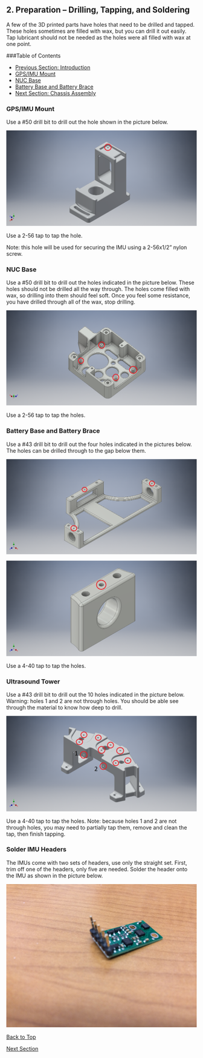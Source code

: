 ## 2.	Preparation – Drilling, Tapping, and Soldering

A few of the 3D printed parts have holes that need to be drilled and tapped.  These holes sometimes are filled with wax, but you can drill it out easily.  Tap lubricant should not be needed as the holes were all filled with wax at one point.

###Table of Contents
- [Previous Section: Introduction](./Assembly1:Introduction.md)
- [GPS/IMU Mount](./Assembly2:Preparation.md/#gpsimu-mount)		
- [NUC Base](./Assembly2:Preparation.md/#nuc-base)		
- [Battery Base and Battery Brace](./Assembly2:Preparation.md/#battery-base-and-battery-brace)
- [Next Section: Chassis Assembly](./Assembly3:ChassisAssembly.md)

###	GPS/IMU Mount

Use a #50 drill bit to drill out the hole shown in the picture below.

![GPS/IMU Mount w/ Holes](AssemblyImages/Holes%20Highlighted/GPS_IMUMountLW.png)
 
Use a 2-56 tap to tap the hole.

Note: this hole will be used for securing the IMU using a 2-56x1/2” nylon screw.

###	NUC Base

Use a #50 drill bit to drill out the holes indicated in the picture below.  These holes should not be drilled all the way through.  The holes come filled with wax, so drilling into them should feel soft.  Once you feel some resistance, you have drilled through all of the wax, stop drilling.

![NUC Base w/ Holes](AssemblyImages/Holes%20Highlighted/NUCBasePCB.png)

Use a 2-56 tap to tap the holes.

###	Battery Base and Battery Brace

Use a #43 drill bit to drill out the four holes indicated in the pictures below.  The holes can be drilled through to the gap below them.
 
![Battery Base w/ Holes](AssemblyImages/Holes%20Highlighted/BatteryBase.png)

![Battery Brace w/ Holes](AssemblyImages/Holes%20Highlighted/BatteryBrace.png)

Use a 4-40 tap to tap the holes.

###	Ultrasound Tower

Use a #43 drill bit to drill out the 10 holes indicated in the picture below.  Warning: holes 1 and 2 are not through holes. You should be able see through the material to know how deep to drill.

![Ultrasound Tower w/ Holes](AssemblyImages/Holes%20Highlighted/USTowerLW.png)

 Use a 4-40 tap to tap the holes.  Note: because holes 1 and 2 are not through holes, you may need to partially tap them, remove and clean the tap, then finish tapping.  

### Solder IMU Headers

The IMUs come with two sets of headers, use only the straight set.  First, trim off one of the headers, only five are needed.  Solder the header onto the IMU as shown in the picture below.

![Soldered IMU](AssemblyImages/SolderedIMU.jpg)

[Back to Top](./Assembly2:Preparation.md/#-2.-Preparation-–-Drilling,-Tapping,-and-Soldering)

[Next Section](./Assembly3:ChassisAssembly.md)
